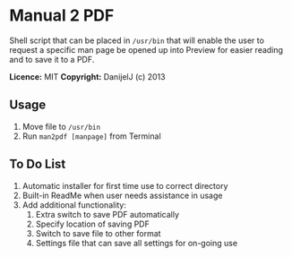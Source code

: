 Manual 2 PDF
============

Shell script that can be placed in `/usr/bin` that will enable the user to request a specific man page be opened up into Preview for easier reading and to save it to a PDF.

**Licence:** MIT
**Copyright:** DanijelJ (c) 2013

Usage
-----

 1. Move file to `/usr/bin`
 2. Run `man2pdf [manpage]` from Terminal


To Do List
----------

 1. Automatic installer for first time use to correct directory
 2. Built-in ReadMe when user needs assistance in usage
 3. Add additional functionality:
	1. Extra switch to save PDF automatically
	2. Specify location of saving PDF
	3. Switch to save file to other format
	4. Settings file that can save all settings for on-going use

